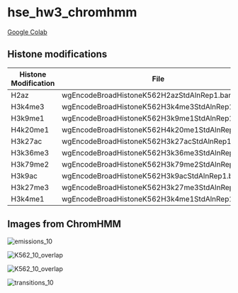 # hse_hw3_chromhmm
[Google Colab](https://colab.research.google.com/drive/1somkhIp5qXtbhXKXoU25cMucevZ1TUEj?usp=sharing)
## Histone modifications
**Histone Modification** | **File** | 
------------ | ------------- | 
H2az | wgEncodeBroadHistoneK562H2azStdAlnRep1.bam
H3k4me3| wgEncodeBroadHistoneK562H3k4me3StdAlnRep1.bam
H3k9me1|wgEncodeBroadHistoneK562H3k9me1StdAlnRep1.bam
H4k20me1|wgEncodeBroadHistoneK562H4k20me1StdAlnRep1.bam
H3k27ac|wgEncodeBroadHistoneK562H3k27acStdAlnRep1.bam
H3k36me3|wgEncodeBroadHistoneK562H3k36me3StdAlnRep1.bam
H3k79me2|wgEncodeBroadHistoneK562H3k79me2StdAlnRep1.bam
H3k9ac|wgEncodeBroadHistoneK562H3k9acStdAlnRep1.bam
H3k27me3|wgEncodeBroadHistoneK562H3k27me3StdAlnRep1.bam
H3k4me1|wgEncodeBroadHistoneK562H3k4me1StdAlnRep1.bam

## Images from ChromHMM
![emissions_10](https://user-images.githubusercontent.com/55647212/160098882-eafea2d5-8b2a-46ba-97e6-01b571ff3158.png)

![K562_10_overlap](https://user-images.githubusercontent.com/55647212/160099030-ede29cc8-754c-4e79-b320-24fb53647c4d.png)

![K562_10_overlap](https://user-images.githubusercontent.com/55647212/160098918-c0903035-a1f3-4960-a126-07a520690eae.png)

![transitions_10](https://user-images.githubusercontent.com/55647212/160098952-d53cd380-d06c-43de-af80-fad11bcffe31.png)
